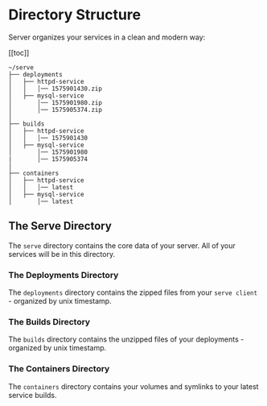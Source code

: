 # Directory Structure

Server organizes your services in a clean and modern way:

[[toc]]

```text
~/serve
├── deployments
│   ├── httpd-service
│   │   │── 1575901430.zip
│   ├── mysql-service
│       │── 1575901980.zip
│       │── 1575905374.zip
│
├── builds
│   ├── httpd-service
│   │   │── 1575901430
│   ├── mysql-service
│       │── 1575901980
|       │── 1575905374
│ 
├── containers
│   ├── httpd-service
│   │   │── latest
│   ├── mysql-service
│       │── latest
```

## The Serve Directory 

The `serve` directory contains the core data of your server. All of your services will be in this directory.

### The Deployments Directory

The `deployments` directory contains the zipped files from your `serve client` - organized by unix timestamp.

### The Builds Directory

The `builds` directory contains the unzipped files of your deployments - organized by unix timestamp. 

### The Containers Directory

The `containers` directory contains your volumes and symlinks to your latest service builds.
